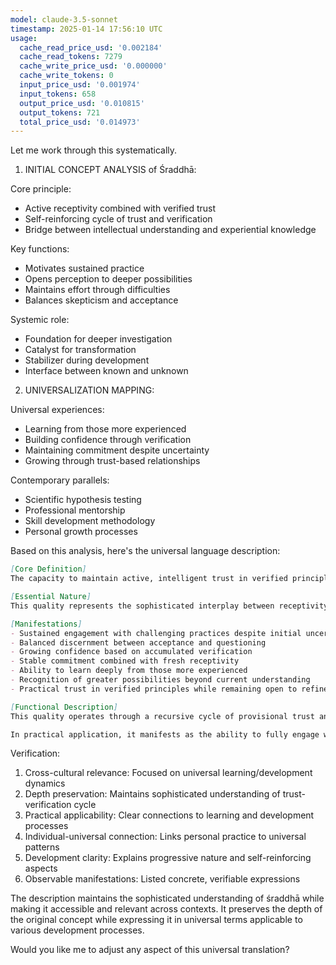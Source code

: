 ```yaml
---
model: claude-3.5-sonnet
timestamp: 2025-01-14 17:56:10 UTC
usage:
  cache_read_price_usd: '0.002184'
  cache_read_tokens: 7279
  cache_write_price_usd: '0.000000'
  cache_write_tokens: 0
  input_price_usd: '0.001974'
  input_tokens: 658
  output_price_usd: '0.010815'
  output_tokens: 721
  total_price_usd: '0.014973'
---
```


Let me work through this systematically.

1. INITIAL CONCEPT ANALYSIS of Śraddhā:

Core principle:
- Active receptivity combined with verified trust
- Self-reinforcing cycle of trust and verification
- Bridge between intellectual understanding and experiential knowledge

Key functions:
- Motivates sustained practice
- Opens perception to deeper possibilities
- Maintains effort through difficulties
- Balances skepticism and acceptance

Systemic role:
- Foundation for deeper investigation
- Catalyst for transformation
- Stabilizer during development
- Interface between known and unknown

2. UNIVERSALIZATION MAPPING:

Universal experiences:
- Learning from those more experienced
- Building confidence through verification
- Maintaining commitment despite uncertainty
- Growing through trust-based relationships

Contemporary parallels:
- Scientific hypothesis testing
- Professional mentorship
- Skill development methodology
- Personal growth processes

Based on this analysis, here's the universal language description:

```markdown
[Core Definition]
The capacity to maintain active, intelligent trust in verified principles and practices while remaining open to deeper understanding through direct experience. It combines initial confidence based on reasonable assessment with growing certainty through personal verification, forming a self-reinforcing cycle of trust and confirmation.

[Essential Nature]
This quality represents the sophisticated interplay between receptivity and verification in human development. It differs from blind faith or mere belief by requiring active engagement and personal validation, while avoiding both rigid skepticism and uncritical acceptance. It functions as a dynamic bridge between current understanding and deeper possibilities, maintaining the stability needed for long-term development while remaining open to expanded awareness.

[Manifestations]
- Sustained engagement with challenging practices despite initial uncertainty
- Balanced discernment between acceptance and questioning
- Growing confidence based on accumulated verification
- Stable commitment combined with fresh receptivity
- Ability to learn deeply from those more experienced
- Recognition of greater possibilities beyond current understanding
- Practical trust in verified principles while remaining open to refinement

[Functional Description]
This quality operates through a recursive cycle of provisional trust and experiential verification. Initial reasonable confidence enables sustained engagement with new possibilities, while direct experience gradually confirms or refines understanding. This creates a progressive spiral of development where verified understanding becomes the foundation for exploring deeper levels, maintaining momentum through challenges while ensuring authenticity through personal validation.

In practical application, it manifests as the ability to fully engage with development processes while maintaining healthy discernment. This enables deep learning from others' experience while developing personal verification, supports sustained effort through difficulties, and allows navigation of complex development paths with both stability and openness. It provides the foundation for both practical skill development and deeper transformation.
```

Verification:
1. Cross-cultural relevance: Focused on universal learning/development dynamics
2. Depth preservation: Maintains sophisticated understanding of trust-verification cycle
3. Practical applicability: Clear connections to learning and development processes
4. Individual-universal connection: Links personal practice to universal patterns
5. Development clarity: Explains progressive nature and self-reinforcing aspects
6. Observable manifestations: Listed concrete, verifiable expressions

The description maintains the sophisticated understanding of śraddhā while making it accessible and relevant across contexts. It preserves the depth of the original concept while expressing it in universal terms applicable to various development processes.

Would you like me to adjust any aspect of this universal translation?